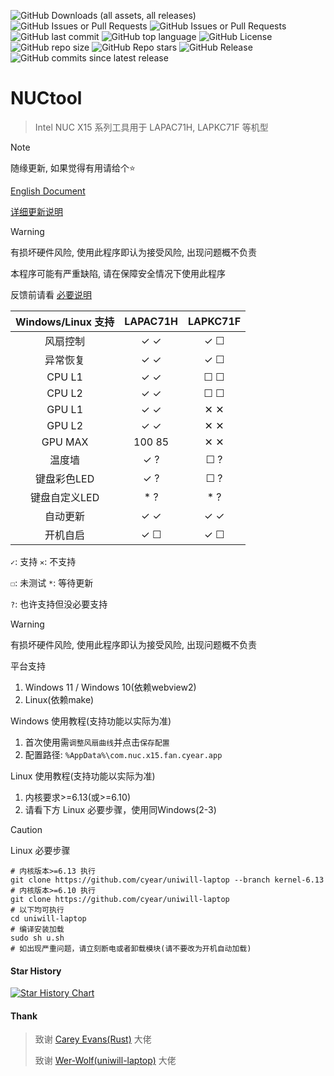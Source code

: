![GitHub Downloads (all assets, all releases)](https://img.shields.io/github/downloads/cyear/NUCtool/total?style=for-the-badge)
![GitHub Issues or Pull Requests](https://img.shields.io/github/issues/cyear/NUCtool?style=for-the-badge)
![GitHub Issues or Pull Requests](https://img.shields.io/github/issues-closed/cyear/NUCtool?style=for-the-badge)
![GitHub last commit](https://img.shields.io/github/last-commit/cyear/NUCtool?style=for-the-badge)
![GitHub top language](https://img.shields.io/github/languages/top/cyear/NUCtool?style=for-the-badge)
![GitHub License](https://img.shields.io/github/license/cyear/NUCtool?style=for-the-badge)
![GitHub repo size](https://img.shields.io/github/repo-size/cyear/NUCtool?style=for-the-badge)
![GitHub Repo stars](https://img.shields.io/github/stars/cyear/NUCtool?style=for-the-badge)
![GitHub Release](https://img.shields.io/github/v/release/cyear/NUCtool?style=for-the-badge)
![GitHub commits since latest release](https://img.shields.io/github/commits-since/cyear/NUCtool/latest?style=for-the-badge)

# NUCtool

> Intel NUC X15 系列工具用于 LAPAC71H, LAPKC71F 等机型

> [!NOTE]
> 随缘更新, 如果觉得有用请给个⭐
>
> [English Document](./assets/README_English.md)
>
> [详细更新说明](./assets/NUCtoolChange.md)

> [!WARNING]
> 有损坏硬件风险, 使用此程序即认为接受风险, 出现问题概不负责
>
> 本程序可能有严重缺陷, 请在保障安全情况下使用此程序
>
> 反馈前请看 [必要说明](assets/分析.md)

| Windows/Linux 支持 |   LAPAC71H    |  LAPKC71F   |
|:------------:|:-------------:|:-----------:|
|   风扇控制    |      ✓ ✓      |     ✓ ☐     |
|   异常恢复    |      ✓ ✓      |     ✓ ☐     |
|    CPU L1    |      ✓ ✓      |     ☐ ☐     |
|    CPU L2    |      ✓ ✓      |     ☐ ☐     |
|    GPU L1    |      ✓ ✓      |     ✕ ✕     |
|    GPU L2    |      ✓ ✓      |     ✕ ✕     |
|   GPU MAX    |    100 85     |     ✕ ✕     |
|    温度墙     |      ✓ ?      |     ☐ ?     |
|  键盘彩色LED  |      ✓ ?       |     ☐ ?      |
| 键盘自定义LED |      * ?      |     * ?     |
|   自动更新    |      ✓ ✓      |     ✓ ✓     |
|   开机自启    |      ✓ ☐      |     ✓ ☐     |

`✓`: 支持 `✕`: 不支持 

`☐`: 未测试 `*`: 等待更新 

`?`: 也许支持但没必要支持

> [!WARNING]
> 有损坏硬件风险, 使用此程序即认为接受风险, 出现问题概不负责
>
> 平台支持
>
> 1. Windows 11 / Windows 10(依赖webview2)
> 2. Linux(依赖make)
>
> Windows 使用教程(支持功能以实际为准)
> 1. 首次使用需`调整风扇曲线`并点击`保存配置`
> 2. 配置路径: `%AppData%\com.nuc.x15.fan.cyear.app`
>
> Linux 使用教程(支持功能以实际为准)
> 1. 内核要求>=6.13(或>=6.10)
> 2. 请看下方 Linux 必要步骤，使用同Windows(2-3)

> [!CAUTION]
> Linux 必要步骤
> ```shell
> # 内核版本>=6.13 执行
> git clone https://github.com/cyear/uniwill-laptop --branch kernel-6.13
> # 内核版本>=6.10 执行
> git clone https://github.com/cyear/uniwill-laptop
> # 以下均可执行
> cd uniwill-laptop
> # 编译安装加载
> sudo sh u.sh
> # 如出现严重问题，请立刻断电或者卸载模块(请不要改为开机自动加载)
> ```

#### Star History

[![Star History Chart](https://api.star-history.com/svg?repos=cyear/NUCtool&type=Timeline)](https://star-history.com/#cyear/NUCtool&Timeline)

#### Thank

> 致谢 [Carey Evans(Rust)](https://users.rust-lang.org/u/carey/summary) 大佬
> 
> 致谢 [Wer-Wolf(uniwill-laptop)](https://github.com/Wer-Wolf/uniwill-laptop) 大佬
